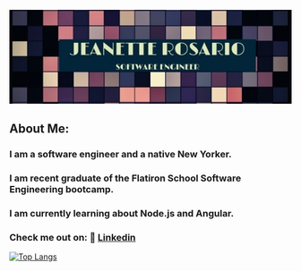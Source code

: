 
![Banner]

## About Me:
### I am a software engineer and a native New Yorker.
### I am recent graduate of the Flatiron School Software Engineering bootcamp.
### I am currently learning about Node.js and Angular.

### Check me out on: 👔 [Linkedin][Linkedin]

[![Top Langs](https://github-readme-stats.vercel.app/api/top-langs/?username=jeanetterosario88&layout=compact)](https://github.com/jeanetterosario88/github-readme-stats)

[LinkedIn]: www.linkedin.com/in/jeanette-rosario
[Banner]: https://github.com/jeanetterosario88/myfiles/blob/main/Jeanette%20Rosario%20Github%20Banner.jpg?raw=true

